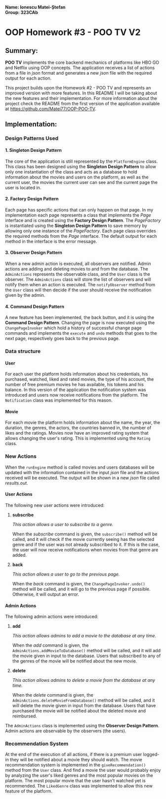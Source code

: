 **Name: Ionescu Matei-Ștefan**  
**Group: 323CAb**

# OOP Homework #3 - POO TV V2 #

## Summary: ##

**POO TV** implements the core backend mechanics of platforms like HBO GO
and Netflix using OOP concepts. The application receives a list of actions
from a file in _json_ format and generates a new _json_ file with the
required output for each action.

This project builds upon the Homework #2 - POO TV and represents an improved
version with more features. In this README I will be taking about the new
features and their implementation. For more information about the project check
the README from the first version of the application available at
https://github.com/Matei77/OOP-POO-TV.

## Implementation: ##

### Design Patterns Used ###

#### 1. Singleton Design Pattern ####
The core of the application is still represented by the `PlatformEngine` class.
This class has been designed using the **Singleton Design Pattern** to allow 
only one instantiation of the class and acts as a database to hold information
about the movies and users on the platform, as well as the current user, the
movies the current user can see and the current page the user is located in.

#### 2. Factory Design Pattern ####
Each page has specific actions that can only happen on that page. In my
implementation each page represents a class that implements the _Page_
interface and is created using the **Factory Design Pattern**. The 
_PageFactory_ is instantiated using the **Singleton Design Pattern** to save 
memory by allowing only one instance of the _PageFactory_. Each page class
overrides the required methods from the _Page_ interface. The default output
for each method in the interface is the error message.

#### 3. Observer Design Pattern ####
When a new admin action is executed, all observers are notified. Admin actions 
are adding and deleting movies to and from the database. The `AdminActions` 
represents the observable class, and the `User` class is the observer.
The `AdminActions` class will store the list of observers and will notify them 
when an action is executed. The `notifyObserver` method from the `User` 
class will then decide if the user should receive the notification given by the
admin.

#### 4. Command Design Pattern ####
A new feature has been implemented, the back button, and it is using the 
**Command Design Pattern**. Changing the page is now executed using the 
`ChangePageInvoker` which hold a history of successful change page commands 
and implements the `execute` and `undo` methods that goes to the next page, 
respectively goes back to the previous page.

### Data structure ###
#### User ####
For each user the platform holds information about his credentials, his
purchased, watched, liked and rated movies, the type of his account,
the number of free premium movies he has available, his tokens and his balance.
In this version of the application the notification system was introduced 
and users now receive notifications from the platform. The `Notification` 
class was implemented for this reason.

#### Movie ####
For each movie the platform holds information about the name, the year, the
duration, the genres, the actors, the countries banned in, the number of
likes and the ratings. Movies now have an improved rating system that allows 
changing the user's rating. This is implemented using the `Rating` class.


### New Actions ###
When the `runEngine` method is called movies and users databases will be
updated with the information contained in the input _json_ file and the actions
received will be executed. The output will be shown in a new _json_ file called
_results.out_.

#### User Actions ####
The following new user actions were introduced:

1. **subscribe**

    _This action allows a user to subscribe to a genre._

    When the _subscribe_ command is given, the `subscribe()` method will be 
   called, and it will check if the movie currently seeing has the selected 
   genre and if the user was not already subscribed to it. If this is the 
   case, the user will now receive notifications when movies from that genre 
   are added.

2. **back**

    _This action allows a user to go to the previous page._

    When the _back_ command is given, the `ChangePageInvoker.undo()` method 
   will be called, and it will go to the previous page if possible. 
   Otherwise, it will output an error.

#### Admin Actions ####
The following admin actions were introduced:

1. **add**

    _This action allows admins to add a movie to the database at any time._ 

    When the _add_ command is given, the `AdminActions.addMovieToDatabase()` 
   method will be called, and it will add the movie given in input to the 
   database. Users that subscribed to any of the genres of the movie will be 
   notified about the new movie.

2. **delete**

   _This action allows admins to delete a movie from the database at any time._

   When the _delete_ command is given, the `AdminActions.deleteMovieFromDatabase()`
   method will be called, and it will delete the movie given in input from the
   database. Users that have purchased the movie will be notified about the 
   deleted movie and reimbursed.

The `AdminActions` class is implemented using the **Observer Design Pattern**.
Admin actions are observable by the observers (the users).


### Recommendation System ###
At the end of the execution of all actions, if there is a premium user 
logged-in they will be notified about a movie they should watch. The movie 
recommendation system is implemented in the `giveRecommendation()` method 
from the `User` class. And find a movie the user would probably enjoy by
analyzing the user's liked genres and the most popular movies on the platform.
The most popular movie that the user hasn't watched yet is recommended. The 
`LikedGenre` class was implemented to allow this new feature of the platform.